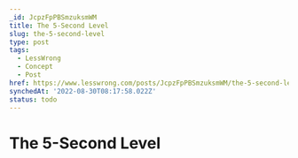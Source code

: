 ```yaml
---
_id: JcpzFpPBSmzuksmWM
title: The 5-Second Level
slug: the-5-second-level
type: post
tags:
  - LessWrong
  - Concept
  - Post
href: https://www.lesswrong.com/posts/JcpzFpPBSmzuksmWM/the-5-second-level
synchedAt: '2022-08-30T08:17:58.022Z'
status: todo
---
```


# The 5-Second Level

